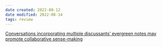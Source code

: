 ```yaml
---
date created: 2022-08-12
date modified: 2022-08-14
tags: review
---
```


[Conversations incorporating multiple discussants’ evergreen notes may promote collaborative sense-making](https://notes.andymatuschak.org/z8NiytpoGGuh8okwPaca2qnScvc5xCqnS6JBN)
